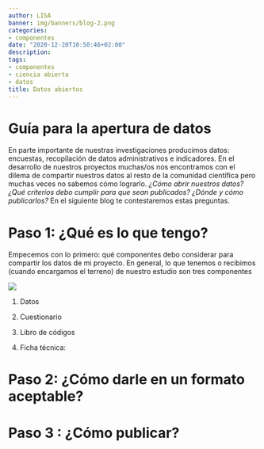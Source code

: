 ```yaml
---
author: LISA
banner: img/banners/blog-2.png
categories:
- componentes
date: "2020-12-20T10:50:46+02:00"
description: 
tags:
- componentes
- ciencia abierta
- datos
title: Datos abiertos 
---
```


# Guía para la apertura de datos

En parte importante de nuestras investigaciones producimos datos: encuestas, recopilación de datos administrativos e indicadores. En el desarrollo de nuestros proyectos muchas/os nos encontramos con el dilema de compartir nuestros datos al resto de la comunidad científica pero muchas veces no sabemos cómo lograrlo. *¿Cómo abrir nuestros datos? ¿Qué criterios debo cumplir para que sean publicados? ¿Dónde y cómo publicarlos?* En el siguiente blog te contestaremos estas preguntas. 

# Paso 1: ¿Qué es lo que tengo?

Empecemos con lo primero: qué componentes debo considerar para compartir los datos de mi proyecto. En general, lo que tenemos o recibimos (cuando encargamos el terreno) de nuestro estudio son tres componentes

![](img/blogs/lisa-elementos.png)

1. Datos

2. Cuestionario

3. Libro de códigos

4. Ficha técnica: 

# Paso 2: ¿Cómo darle en un formato aceptable?

# Paso 3 : ¿Cómo publicar?